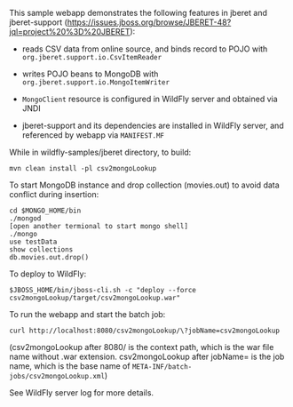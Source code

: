 This sample webapp demonstrates the following features in jberet and jberet-support
(https://issues.jboss.org/browse/JBERET-48?jql=project%20%3D%20JBERET):

* reads CSV data from online source, and binds record to POJO with `org.jberet.support.io.CsvItemReader`

* writes POJO beans to MongoDB with `org.jberet.support.io.MongoItemWriter`

* `MongoClient` resource is configured in WildFly server and obtained via JNDI

* jberet-support and its dependencies are installed in WildFly server, and referenced by webapp via `MANIFEST.MF`

While in wildfly-samples/jberet directory, to build:

    mvn clean install -pl csv2mongoLookup

To start MongoDB instance and drop collection (movies.out) to avoid data conflict during insertion:

    cd $MONGO_HOME/bin
    ./mongod
    [open another termional to start mongo shell]
    ./mongo
    use testData
    show collections
    db.movies.out.drop()

To deploy to WildFly:

    $JBOSS_HOME/bin/jboss-cli.sh -c "deploy --force csv2mongoLookup/target/csv2mongoLookup.war"

To run the webapp and start the batch job:

    curl http://localhost:8080/csv2mongoLookup/\?jobName=csv2mongoLookup

(csv2mongoLookup after 8080/ is the context path, which is the war file name without .war extension.
csv2mongoLookup after jobName= is the job name, which is the base name of `META-INF/batch-jobs/csv2mongoLookup.xml`)

See WildFly server log for more details.
